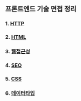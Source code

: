## 프론트엔드 기술 면접 정리

### 1. [HTTP](/1.%20HTTP/README.md)
### 2. [HTML](/2.%20HTML/README.md)
### 3. [웹접근성](/3.%20웹접근성/README.md)
### 4. [SEO](/4.%20SEO/README.md)
### 5. [CSS](/5.%20CSS/README.md)
### 6. [데이터타입](/5.%20데이터타입/README.md)